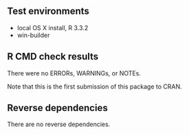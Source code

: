 ## Test environments

* local OS X install, R 3.3.2
* win-builder

## R CMD check results

There were no ERRORs, WARNINGs, or NOTEs.

Note that this is the first submission of this package to CRAN.

## Reverse dependencies

There are no reverse dependencies.

